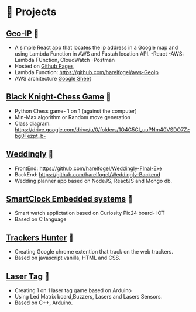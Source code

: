 # 🧪 Projects

## [Geo-IP](https://github.com/harelfogel/GeoIp-FrontEndimages-viewer) 🔗
- A simple React app that locates the ip address in a Google map and using Lambda Function in AWS and Fastah location API.
-React
-AWS: Lambda FUnction, CloudWatch
-Postman
- Hosted on [Github Pages](https://github.com/harelfogel/GeoIp-FrontEnd)
- Lambda Function: https://github.com/harelfogel/aws-GeoIp
- AWS architecture [Google Sheet](https://docs.google.com/document/d/1KpALdkA00pbxsu2DwDksaJc65NteTsRedTdtTIivUT4/edit)

## [Black Knight-Chess Game](https://github.com/harelfogel/ChessGame) 🔗
- Python Chess game- 1 on 1 (against the computer) 
- Min-Max algorithm or Random move generation
- Class diagram: https://drive.google.com/drive/u/0/folders/1O4G5CI_uuPNm40VSDO7Zzbg0Tezpt_b-


## [Weddingly](https://github.com/harelfogel/Weddingly-FInal-Exe) 🔗
- FrontEnd: https://github.com/harelfogel/Weddingly-FInal-Exe
- BackEnd:  https://github.com/harelfogel/Weddingly-Backend
- Wedding planner app based on NodeJS, ReactJS and Mongo db.


## [SmartClock Embedded systems](https://github.com/harelfogel/SmartClock-Embedded) 🔗
- Smart watch applictation based on Curiosity Pic24 board- IOT
- Based on C language

## [Trackers Hunter](https://github.com/harelfogel/trackersHunter) 🔗
- Creating Google chrome extention that track on the web trackers. 
- Based on javascript vanilla, HTML and CSS.

## [Laser Tag](https://github.com/harelfogel/lasr_tag) 🔗
- Creating 1 on 1 laser tag game based on Arduino
- Using Led Matrix board,Buzzers, Lasers and Lasers Sensors. 
- Based on C++, Arduino.
